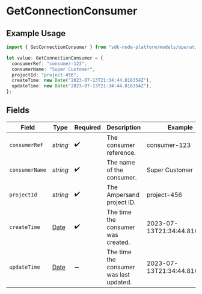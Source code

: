 # GetConnectionConsumer

## Example Usage

```typescript
import { GetConnectionConsumer } from "sdk-node-platform/models/operations";

let value: GetConnectionConsumer = {
  consumerRef: "consumer-123",
  consumerName: "Super Customer",
  projectId: "project-456",
  createTime: new Date("2023-07-13T21:34:44.816354Z"),
  updateTime: new Date("2023-07-13T21:34:44.816354Z"),
};
```

## Fields

| Field                                                                                         | Type                                                                                          | Required                                                                                      | Description                                                                                   | Example                                                                                       |
| --------------------------------------------------------------------------------------------- | --------------------------------------------------------------------------------------------- | --------------------------------------------------------------------------------------------- | --------------------------------------------------------------------------------------------- | --------------------------------------------------------------------------------------------- |
| `consumerRef`                                                                                 | *string*                                                                                      | :heavy_check_mark:                                                                            | The consumer reference.                                                                       | consumer-123                                                                                  |
| `consumerName`                                                                                | *string*                                                                                      | :heavy_check_mark:                                                                            | The name of the consumer.                                                                     | Super Customer                                                                                |
| `projectId`                                                                                   | *string*                                                                                      | :heavy_check_mark:                                                                            | The Ampersand project ID.                                                                     | project-456                                                                                   |
| `createTime`                                                                                  | [Date](https://developer.mozilla.org/en-US/docs/Web/JavaScript/Reference/Global_Objects/Date) | :heavy_check_mark:                                                                            | The time the consumer was created.                                                            | 2023-07-13T21:34:44.816354Z                                                                   |
| `updateTime`                                                                                  | [Date](https://developer.mozilla.org/en-US/docs/Web/JavaScript/Reference/Global_Objects/Date) | :heavy_minus_sign:                                                                            | The time the consumer was last updated.                                                       | 2023-07-13T21:34:44.816354Z                                                                   |